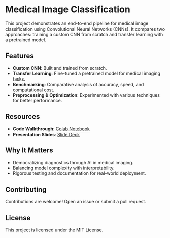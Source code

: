 # Medical Image Classification

This project demonstrates an end-to-end pipeline for medical image classification using Convolutional Neural Networks (CNNs). It compares two approaches: training a custom CNN from scratch and transfer learning with a pretrained model.

## Features
- **Custom CNN**: Built and trained from scratch.
- **Transfer Learning**: Fine-tuned a pretrained model for medical imaging tasks.
- **Benchmarking**: Comparative analysis of accuracy, speed, and computational cost.
- **Preprocessing & Optimization**: Experimented with various techniques for better performance.

## Resources
- **Code Walkthrough**: [Colab Notebook](https://lnkd.in/es-thhUE)
- **Presentation Slides**: [Slide Deck](https://lnkd.in/e9DeDd8t)

## Why It Matters
- Democratizing diagnostics through AI in medical imaging.
- Balancing model complexity with interpretability.
- Rigorous testing and documentation for real-world deployment.



## Contributing
Contributions are welcome! Open an issue or submit a pull request.

## License
This project is licensed under the MIT License.
